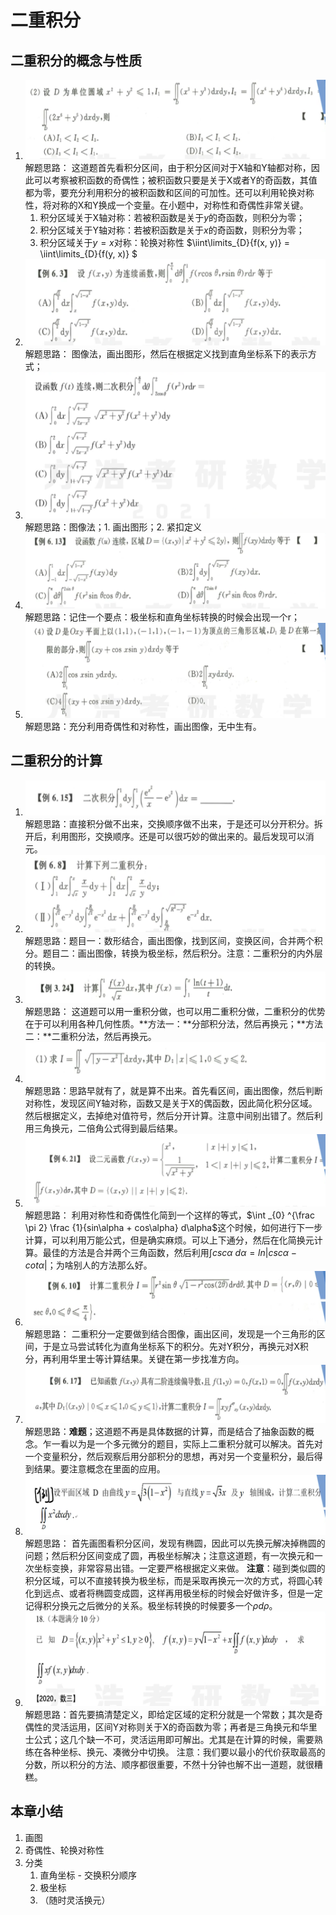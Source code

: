 # 二重积分

## 二重积分的概念与性质

1. ![image-20201102173359740](CH4-二重积分.assets/image-20201102173359740.png)
   解题思路： 这道题首先看积分区间，由于积分区间对于X轴和Y轴都对称，因此可以考察被积函数的奇偶性；被积函数只要是关于X或者Y的奇函数，其值都为零，要充分利用积分的被积函数和区间的可加性。还可以利用轮换对称性，将对称的X和Y换成一个变量。在小题中，对称性和奇偶性非常关键。
   1. 积分区域关于X轴对称：若被积函数是关于$y$的奇函数，则积分为零；
   2. 积分区域关于Y轴对称：若被积函数是关于$x$的奇函数，则积分为零；
   3. 积分区域关于$y=x$对称：轮换对称性 $\iint\limits_{D}{f(x, y)} = \iint\limits_{D}{f(y, x)} $ 
2. ![image-20201102175619949](CH4-二重积分.assets/image-20201102175619949.png)
   解题思路： 图像法，画出图形，然后在根据定义找到直角坐标系下的表示方式；
3. ![image-20201102180124894](CH4-二重积分.assets/image-20201102180124894.png)
   解题思路：图像法；1. 画出图形；2. 紧扣定义
4. ![image-20201102180842389](CH4-二重积分.assets/image-20201102180842389.png)
   解题思路：记住一个要点：极坐标和直角坐标转换的时候会出现一个r；
5. ![image-20201102181206446](CH4-二重积分.assets/image-20201102181206446.png)
   解题思路：充分利用奇偶性和对称性，画出图像，无中生有。

## 二重积分的计算

1. ![image-20201102190036791](CH4-二重积分.assets/image-20201102190036791.png)
   解题思路：直接积分做不出来，交换顺序做不出来，于是还可以分开积分。拆开后，利用图形，交换顺序。还是可以很巧妙的做出来的。最后发现可以消元。
2. ![image-20201102191833696](CH4-二重积分.assets/image-20201102191833696.png)
   解题思路：题目一：数形结合，画出图像，找到区间，变换区间，合并两个积分。题目二：画出图像，转换为极坐标，然后积分。注意：二重积分的内外层的转换。  
3. ![image-20201102200837625](CH4-二重积分.assets/image-20201102200837625.png)
   解题思路： 这道题可以用一重积分做，也可以用二重积分做，二重积分的优势在于可以利用各种几何性质。**方法一：**分部积分法，然后再换元；**方法二：**二重积分法，然后再换元。
4. ![image-20201102203129640](CH4-二重积分.assets/image-20201102203129640.png)
   解题思路：思路早就有了，就是算不出来。首先看区间，画出图像，然后判断对称性，发现区间Y轴对称，函数又是关于X的偶函数，因此简化积分区域。然后根据定义，去掉绝对值符号，然后分开计算。注意中间别出错了。然后利用三角换元，二倍角公式得到最后结果。
5. ![image-20201102212039666](CH4-二重积分.assets/image-20201102212039666.png)
   解题思路： 利用对称性和奇偶性化简到一个这样的等式，$\int _{0} ^{\frac \pi 2} \frac {1}{sin\alpha + cos\alpha} d\alpha$这个时候，如何进行下一步计算，可以利用万能公式，但是确实麻烦。可以上下通分，然后在化简换元计算。最佳的方法是合并两个三角函数，然后利用$\int csc\alpha \ d\alpha = ln|csc \alpha - cot \alpha|$；为啥别人的方法那么好。
6. ![image-20201103081628575](CH4-二重积分.assets/image-20201103081628575.png)
   解题思路： 二重积分一定要做到结合图像，画出区间，发现是一个三角形的区间，于是立马尝试转化为直角坐标系下的积分。先对Y积分，再换元对X积分，再利用华里士等计算结果。关键在第一步找准方向。
7. ![image-20201103125441394](CH4-二重积分.assets/image-20201103125441394.png)
   解题思路：**难题**；这道题不再是具体数据的计算，而是结合了抽象函数的概念。乍一看以为是一个多元微分的题目，实际上二重积分就可以解决。首先对一个变量积分，然后观察后用分部积分的思想，再对另一个变量积分，最后得到结果。要注意概念在里面的应用。
8. ![image-20201103130849913](CH4-二重积分.assets/image-20201103130849913.png)
   解题思路： 首先画图看积分区间，发现有椭圆，因此可以先换元解决掉椭圆的问题；然后积分区间变成了圆，再极坐标解决；注意这道题，有一次换元和一次坐标变换，非常容易出错。一定要严格根据定义来做。
   **注意**：碰到类似圆的积分区域，可以不直接转换为极坐标，而是采取再换元一次的方式，将圆心转化到远点、或者将椭圆变成圆，这样再用极坐标的时候会好做许多，但是一定记得积分换元之后微分的关系。极坐标转换的时候要多一个$\rho d \rho$。
9. ![image-20201103140815729](CH4-二重积分.assets/image-20201103140815729.png)
   解题思路：首先要搞清楚定义，即给定区域的定积分就是一个常数；其次是奇偶性的灵活运用，区间Y对称则关于X的奇函数为零；再者是三角换元和华里士公式；这几个缺一不可，灵活运用即可解出。尤其是在计算的时候，需要熟练在各种坐标、换元、凑微分中切换。
   注意：我们要以最小的代价获取最高的分数，所以积分的方法、顺序都很重要，不然十分钟也解不出一道题，就很糟糕。

## 本章小结

1. 画图
2. 奇偶性、轮换对称性
3. 分类
   1. 直角坐标 - 交换积分顺序
   2. 极坐标
   3. （随时灵活换元）